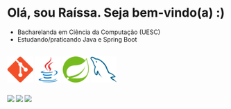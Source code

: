 # Olá, sou Raíssa. Seja bem-vindo(a) :)

- Bacharelanda em Ciência da Computação (UESC)
- Estudando/praticando Java e Spring Boot

<!-- ![Anurag's GitHub stats](https://github-readme-stats.vercel.app/api?username=raissamaral&count_private=true&show_icons=true&theme=dracula) -->

<div style="display: inline_block"><br>
  <img align="center" alt="Raissa-Git" height="60" width="60" src="https://raw.githubusercontent.com/devicons/devicon/master/icons/git/git-original.svg">
  <img align="center" alt="Raissa-Java" height="60" width="60" src="https://raw.githubusercontent.com/devicons/devicon/master/icons/java/java-original.svg">
  <img align="center" alt="Raissa-Spring" height="60" width="60" src="https://raw.githubusercontent.com/devicons/devicon/master/icons/spring/spring-original.svg"> 
  <img align="center" alt="Raissa-MySQL" height="60" width="60" src="https://raw.githubusercontent.com/devicons/devicon/master/icons/mysql/mysql-original.svg"> 
 <!-- <img align="center" alt="Raissa-HTML" height="60" width="60" src="https://raw.githubusercontent.com/devicons/devicon/master/icons/html5/html5-original.svg">
  <img align="center" alt="Raissa-CSS" height="60" width="60" src="https://raw.githubusercontent.com/devicons/devicon/master/icons/css3/css3-original.svg"> -->
</div>
  
  ##
 
<div> 
  <a href="https://www.linkedin.com/in/raissamaral1" target="_blank"><img src="https://img.shields.io/badge/-LinkedIn-%230077B5?style=for-the-badge&logo=linkedin&logoColor=white" target="_blank"></a> 
  <a href = "mailto:raissamaral2003@gmail.com"><img src="https://img.shields.io/badge/-Gmail-%23333?style=for-the-badge&logo=gmail&logoColor=white" target="_blank"></a>
  <a href="https://instagram.com/raissamaral1" target="_blank"><img src="https://img.shields.io/badge/-Instagram-%23E4405F?style=for-the-badge&logo=instagram&logoColor=white" target="_blank"></a>
</div>

